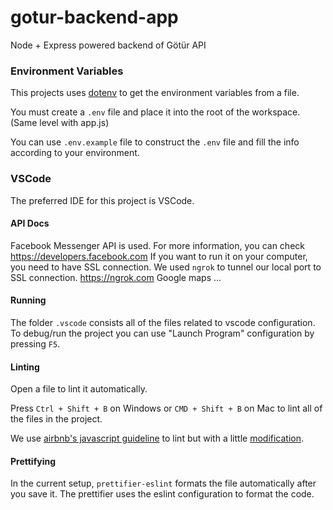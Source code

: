 # gotur-backend-app

Node + Express powered backend of Götür API

### Environment Variables

This projects uses [dotenv](https://github.com/motdotla/dotenv) to get the environment variables from a file.

You must create a `.env` file and place it into the root of the workspace. (Same level with app.js)

You can use `.env.example` file to construct the `.env` file and fill the info according to your environment.

### VSCode

The preferred IDE for this project is VSCode.

#### API Docs

Facebook Messenger API is used. For more information, you can check https://developers.facebook.com
If you want to run it on your computer, you need to have SSL connection. We used `ngrok` to tunnel our local port to SSL connection. https://ngrok.com
Google maps ...

#### Running

The folder `.vscode` consists all of the files related to vscode configuration. To debug/run the project you can use "Launch Program" configuration by pressing `F5`.

#### Linting

Open a file to lint it automatically.

Press `Ctrl + Shift + B` on Windows or `CMD + Shift + B` on Mac to lint all of the files in the project.

We use [airbnb's javascript guideline](http://github.com/airbnb/javascript) to lint but with a little [modification](.eslintrc.json).

#### Prettifying

In the current setup, `prettifier-eslint` formats the file automatically after you save it. The prettifier uses the eslint configuration to format the code.
